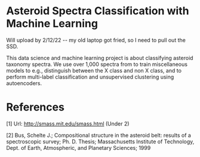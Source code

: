 # Asteroid Spectra Classification with Machine Learning

Will upload by 2/12/22 -- my old laptop got fried, so I need to pull out the SSD.

This data science and machine learning project is about classifying asteroid taxonomy spectra. We use over 1,000 spectra from to train miscellaneous models to e.g., distinguish between the X class and non X class, and to perform multi-label classification and unsupervised clustering using autoencoders.

# References

[1] Url: http://smass.mit.edu/smass.html (Under 2)

[2] Bus, Schelte J.; Compositional structure in the asteroid belt: results of a spectroscopic survey; Ph. D. Thesis; Massachusetts Institute of Technology, Dept. of Earth, Atmospheric, and Planetary Sciences; 1999
